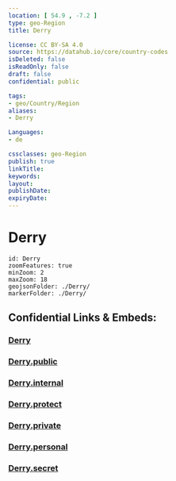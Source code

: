 ```yaml
---
location: [ 54.9 , -7.2 ] 
type: geo-Region
title: Derry

license: CC BY-SA 4.0
source: https://datahub.io/core/country-codes
isDeleted: false
isReadOnly: false
draft: false
confidential: public

tags:
- geo/Country/Region
aliases:
- Derry

Languages:
- de

cssclasses: geo-Region
publish: true
linkTitle: 
keywords: 
layout: 
publishDate: 
expiryDate: 
---
```


# Derry

```leaflet
id: Derry
zoomFeatures: true 
minZoom: 2 
maxZoom: 18
geojsonFolder: ./Derry/
markerFolder: ./Derry/
```


## Confidential Links & Embeds: 

### [Derry](/_Standards/Earth/Continent/Europe/Europe~North/UK/Ireland~North/counties~Ireland~North/Derry-City_and_Strabane/cities~DerryCityandStrabane/Derry.md) 

### [Derry.public](/_public/Earth/Continent/Europe/Europe~North/UK/Ireland~North/counties~Ireland~North/Derry-City_and_Strabane/cities~DerryCityandStrabane/Derry.public.md) 

### [Derry.internal](/_internal/Earth/Continent/Europe/Europe~North/UK/Ireland~North/counties~Ireland~North/Derry-City_and_Strabane/cities~DerryCityandStrabane/Derry.internal.md) 

### [Derry.protect](/_protect/Earth/Continent/Europe/Europe~North/UK/Ireland~North/counties~Ireland~North/Derry-City_and_Strabane/cities~DerryCityandStrabane/Derry.protect.md) 

### [Derry.private](/_private/Earth/Continent/Europe/Europe~North/UK/Ireland~North/counties~Ireland~North/Derry-City_and_Strabane/cities~DerryCityandStrabane/Derry.private.md) 

### [Derry.personal](/_personal/Earth/Continent/Europe/Europe~North/UK/Ireland~North/counties~Ireland~North/Derry-City_and_Strabane/cities~DerryCityandStrabane/Derry.personal.md) 

### [Derry.secret](/_secret/Earth/Continent/Europe/Europe~North/UK/Ireland~North/counties~Ireland~North/Derry-City_and_Strabane/cities~DerryCityandStrabane/Derry.secret.md)

